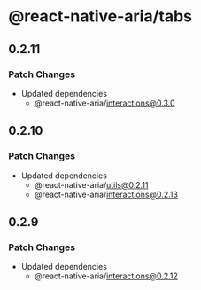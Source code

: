 # @react-native-aria/tabs

## 0.2.11

### Patch Changes

- Updated dependencies
  - @react-native-aria/interactions@0.3.0

## 0.2.10

### Patch Changes

- Updated dependencies
  - @react-native-aria/utils@0.2.11
  - @react-native-aria/interactions@0.2.13

## 0.2.9

### Patch Changes

- Updated dependencies
  - @react-native-aria/interactions@0.2.12
